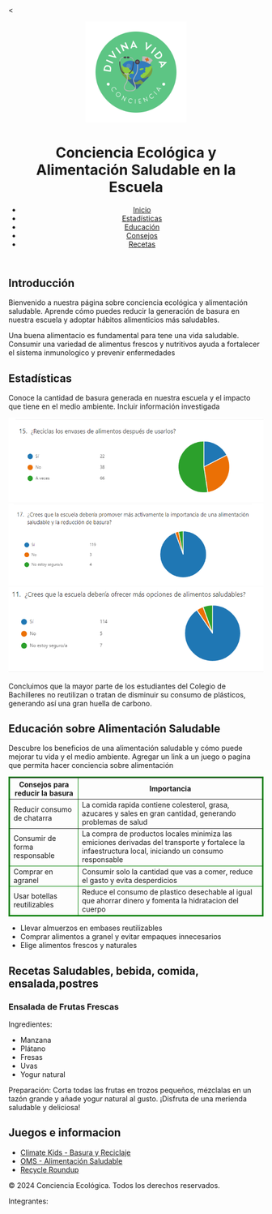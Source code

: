 <<!DOCTYPE html>
<html lang="es">
<head>
<meta charset="UTF-8">
<meta name="viewport" content="width=device-width, initial-scale=1.0">
<title>Conciencia Ecológica y Alimentación Saludable</title>
<link rel="stylesheet" href="styles.css">
<script src="script.js" defer></script>
</head>
<body>
<header>
<img src="logo.png" alt="Logotipo creado por ustedes" width="200" height="200"> 
<h1>Conciencia Ecológica y Alimentación Saludable en la Escuela</h1>
<nav>
<ul>
<li><a href="#inicio">Inicio</a></li>
<li><a href="#estadisticas">Estadísticas</a></li>
<li><a href="#educacion">Educación</a></li>
<li><a href="#consejos">Consejos</a></li>
<li><a href="#recetas">Recetas</a></li>
</ul>
</nav>
</header>
<section id="inicio">

<h2>Introducción</h2>
<p>Bienvenido a nuestra página sobre conciencia ecológica y alimentación saludable. Aprende cómo puedes reducir la generación de basura en nuestra escuela y adoptar hábitos alimenticios más saludables.</p>
<p> Una buena alimentacio es fundamental para tene una vida saludable. Consumir una variedad de alimentus frescos y nutritivos ayuda a fortalecer el sistema inmunologico y prevenir enfermedades</p>
</section>
<section id="estadisticas">
<h2>Estadísticas</h2>
<p>Conoce la cantidad de basura generada en nuestra escuela y el impacto que tiene en el medio ambiente. Incluir información investigada</p>
<img src="CAP1.png" alt="grafica">
<img src="CAP2.png" alt="grafica">
<img src="CAP3.png" alt="grafica">
<p>Concluimos que la mayor parte de los estudiantes del Colegio de Bachilleres no reutilizan o tratan de disminuir su consumo de plásticos, generando así una gran huella de carbono.</p>
<canvas id="graficoBasura"></canvas>
</section>

<section id="educacion">
<h2>Educación sobre Alimentación Saludable</h2>
<p>Descubre los beneficios de una alimentación saludable y cómo puede mejorar tu vida y el medio ambiente. Agregar un link a un juego o pagina que permita hacer conciencia sobre alimentación </p>

</section>
<section id="consejos">
    <table border="2" bordercolor="green">
    </thead>
    <tr>
        <th>Consejos para reducir la basura</th>
        <th>Importancia</th>
    </tr>
    <tbody>
        <tr>
            <td>Reducir consumo de chatarra</td>
            <td>La comida rapida contiene colesterol, grasa, azucares y sales en gran cantidad, generando problemas de salud</td>
        </tr>
    </tbody>
    <tfoot>
        <tr>
            <td>Consumir de forma responsable</td>
            <td>La compra de productos locales minimiza las emiciones derivadas del transporte y fortalece la infaestructura local, iniciando un consumo responsable</td>
        </tr>
    <tr>
        <td>Comprar en agranel</td>
        <td>Consumir solo la cantidad que vas a comer, reduce el gasto y evita desperdicios</td>
    </tr>
    <tr>
        <td>Usar botellas reutilizables</td>
        <td>Reduce el consumo de plastico desechable al igual que ahorrar dinero y fomenta la hidratacion del cuerpo</td>
    </tr>
    <tfoot>
    </table>
    </tfoot>
    <ul>
        <li>Llevar almuerzos en embases reutilizables</li>
        <li>Comprar alimentos a granel y evitar empaques innecesarios</li>
        <li>Elige alimentos frescos y naturales</li>
    </ul>
    </section>
    <section id="recetas">
    <h2>Recetas Saludables, bebida, comida, ensalada,postres</h2>
    <article>
    <h3>Ensalada de Frutas Frescas</h3>
    <p>Ingredientes:</p>
    <ul>
    <li>Manzana</li>
    <li>Plátano</li>
    <li>Fresas</li>
    <li>Uvas</li>
    <li>Yogur natural</li>
    </ul>
    <p>Preparación: Corta todas las frutas en trozos pequeños, mézclalas en un tazón grande y añade yogur natural al gusto. ¡Disfruta de una merienda saludable y deliciosa!</p>
    </article>
    <h2>Juegos e informacion</h2>
        <ul>
            <li><a href="https://climatekids.nasa.gov/" target="_blank">Climate Kids - Basura y Reciclaje</a></li>
            <li><a href="https://www.who.int/es/campaigns/connecting-the-world-to-combat-coronavirus/healthyathome/healthyathome---healthy-diet" target="_blank">OMS - Alimentación Saludable</a></li>
            <li><a href="https://images.nationalgeographic.com/wpf/media-content/richmedia/1/1143/project/dist/desktop.html" target="_blank">Recycle Roundup</a></li>
        </ul>
    <!-- Agrega más recetas aquí -->
    </section>
    <!—Agrega otra sección para enlace a tu correo -->
    <footer>
    <p>&copy; 2024 Conciencia Ecológica. Todos los derechos reservados.</p>
    <p>Integrantes:</p>
    </footer>
    </body>
    </html>
